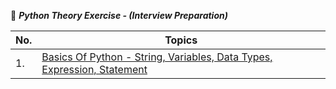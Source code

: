 :notebook:	**_Python Theory Exercise - (Interview Preparation)_**

No. | Topics
----|--------
1.|[Basics Of Python - String, Variables, Data Types, Expression, Statement](https://github.com/UrviSoni/full_stack_data_science/blob/main/python/python_basic_assignment/assignment_1.ipynb)
